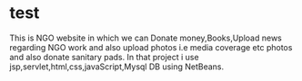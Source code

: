 # test
This is NGO website in which we can Donate money,Books,Upload news regarding NGO work and also upload photos i.e media coverage etc photos and also donate sanitary pads. In that project i use jsp,servlet,html,css,javaScript,Mysql DB using NetBeans.
